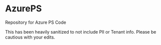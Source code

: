 # AzurePS
Repository for Azure PS Code

This has been heavily sanitized to not include PII or Tenant info. Please be cautious with your edits.


